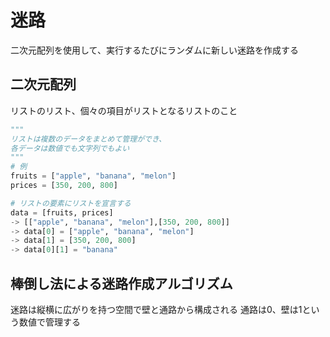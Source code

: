 # 迷路
二次元配列を使用して、実行するたびにランダムに新しい迷路を作成する

## 二次元配列
リストのリスト、個々の項目がリストとなるリストのこと

```python
"""
リストは複数のデータをまとめて管理ができ、
各データは数値でも文字列でもよい
"""
# 例
fruits = ["apple", "banana", "melon"]
prices = [350, 200, 800]

# リストの要素にリストを宣言する
data = [fruits, prices]
-> [["apple", "banana", "melon"],[350, 200, 800]]
-> data[0] = ["apple", "banana", "melon"]
-> data[1] = [350, 200, 800]
-> data[0][1] = "banana" 
```

## 棒倒し法による迷路作成アルゴリズム
迷路は縦横に広がりを持つ空間で壁と通路から構成される
通路は0、壁は1という数値で管理する


